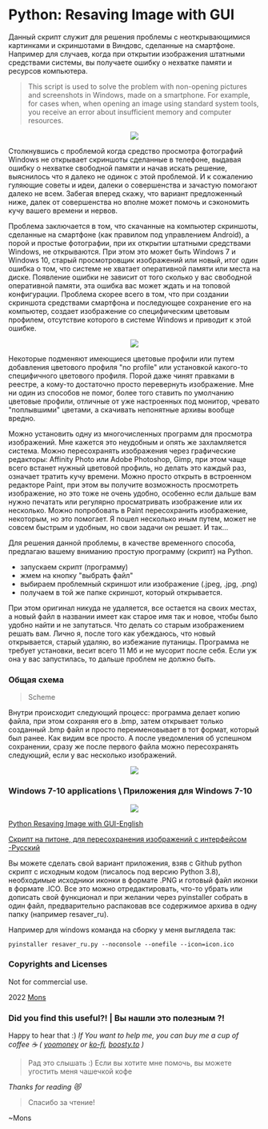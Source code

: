 # Python: Resaving Image with GUI

Данный скрипт служит для решения проблемы с неоткрывающимися картинками и скриншотами в Виндовс, сделанные на смартфоне. Например для случаев, когда при открытии изображения штатными средствами системы, вы получаете ошибку о нехватке памяти и ресурсов компьютера.

> This script is used to solve the problem with non-opening pictures and screenshots in Windows, made on a smartphone. For example, for cases when, when opening an image using standard system tools, you receive an error about insufficient memory and computer resources.

<p align="center">
  <img src="https://github.com/blyamur/Python-Resaving-Image-with-GUI/blob/main/main.png" />
</p>

Столкнувшись с проблемой когда средство просмотра фотографий Windows не открывает скриншоты сделанные в телефоне, выдавая ошибку о нехватке свободной памяти и начав искать решение, выяснилось что я далеко не одинок с этой проблемой. И к сожалению гуляющие советы и идеи, далеки о совершенства и зачастую помогают далеко не всем. Забегая вперед скажу, что вариант предложенный ниже, далек от совершенства но вполне может помочь и сэкономить кучу вашего времени и нервов. <!--more-->

Проблема заключается в том, что скачанные на компьютер скриншоты, сделанные на смартфоне (как правилом под управлением Android), а порой и простые фотографии, при их открытии штатными средствами Windows, не открываются. При этом это может быть Windows 7 и Windows 10, старый просмотровщик изображений или новый, итог один ошибка о том, что системе не хватает оперативной памяти или места на диске. Появление ошибки не зависит от того сколько у вас свободной оперативной памяти, эта ошибка вас может ждать и на топовой конфигурации. Проблема скорее всего в том, что при создании скриншота средствами смартфона и последующее сохранение его на  компьютер, создает изображение со специфическим цветовым профилем, отсутствие которого в системе Windows и приводит к этой ошибке. 

<p align="center">
  <img src="https://github.com/blyamur/Python-Resaving-Image-with-GUI/blob/main/error.jpg" />
</p>

Некоторые подменяют имеющиеся цветовые профили или путем добавления цветового профиля "no profile" или установкой какого-то специфичного цветового профиля. Порой даже чинят правками в реестре, а кому-то достаточно просто перевернуть изображение. Мне ни один из способов не помог, более того ставить по умолчанию цветовые профили, отличные от уже настроенных под монитор, чревато "поплывшими" цветами, а скачивать непонятные архивы вообще вредно. 

Можно установить одну из многочисленных программ для просмотра изображений. Мне кажется это неудобным и опять же захламляется система. Можно пересохранять изображения через графические редакторы: Affinity Photo или Adobe Photoshop, Gimp, при этом чаще всего встанет нужный цветовой профиль, но делать это каждый раз, означает тратить кучу времени. Можно просто открыть в встроенном редакторе Paint, при этом вы получите возможность просмотреть изображение, но это тоже не очень удобно, особенно если дальше вам нужно печатать или регулярно просматривать изображение или их несколько. Можно попробовать в Paint пересохранить изображение, некоторым, но это помогает. Я пошел несколько иным путем, может не совсем быстрым и удобным, но свои задачи он решает. И так...

Для решения данной проблемы, в качестве временного способа, предлагаю вашему вниманию простую программу (скрипт) на Python.

- запускаем скрипт (программу)
- жмем на кнопку "выбрать файл"
- выбираем проблемный скриншот или изображение (.jpeg, .jpg, .png)
- получаем в той же папке скриншот, который открывается. 

При этом оригинал никуда не удаляется, все остается на своих местах, а новый файл в названии имеет как старое имя так и новое, чтобы было удобно найти и не запутаться. Что делать со старым изображением решать вам. Лично я, после того как убеждаюсь, что новый открывается, старый удаляю, во избежание путаницы. Программа не требует установки, весит всего 11 Мб и не мусорит после себя. Если уж она у вас запустилась, то дальше проблем не должно быть.
       
        
### Общая схема
> Scheme

Внутри происходит следующий процесс: программа делает копию файла, при этом сохраняя его в .bmp, затем открывает только созданный .bmp файл и просто переименовывает в тот формат, который был ранее. Как видим все просто. А после уведомления об успешном сохранении, сразу же после первого файла можно пересохранять следующий, если у вас несколько изображений.  

<p align="center">
  <img src="https://github.com/blyamur/Python-Resaving-Image-with-GUI/blob/main/process_2.png" />
</p>

### Windows 7-10 applications \ Приложения для Windows 7-10 

<p align="center">
  <img src="https://github.com/blyamur/Python-Resaving-Image-with-GUI/blob/main/process.png" />
</p>

[Python Resaving Image with GUI-English](https://github.com/blyamur/Python-Resaving-Image-with-GUI/releases/tag/v1.1)

[Скрипт на питоне, для пересохранения изображений с интерфейсом -Русский](https://github.com/blyamur/Python-Resaving-Image-with-GUI/releases/tag/v1.0)

Вы можете сделать свой вариант приложения, взяв с Github python скрипт с исходным кодом (писалось под версию Python 3.8), необходимые исходники иконки в формате .PNG и готовый файл иконки в формате .ICO. Все это можно отредактировать, что-то убрать или дописать свой функционал и при желании через pyinstaller собрать в один файл, предварительно распаковав все содержимое архива в одну папку (например resaver_ru).

Например для windows команда на сборку у меня выглядела так:

``` 
pyinstaller resaver_ru.py --noconsole --onefile --icon=icon.ico
```

### Copyrights and Licenses
Not for commercial use.

2022  [Mons](https://blog.mons.ws)


### Did you find this useful?! | Вы нашли это  полезным ?!

Happy to hear that :) *If You want to help me, you can buy me a cup of coffee :coffee: ( [yoomoney](https://yoomoney.ru/to/41001158104834) or [ko-fi](ko-fi.com/monseg), [boosty.to](https://boosty.to/monseg) )*  

> Рад это слышать :) Если вы хотите мне помочь, вы можете угостить меня чашечкой кофе 

*Thanks for reading :heart_eyes_cat:*
> Спасибо за чтение!

~Mons
